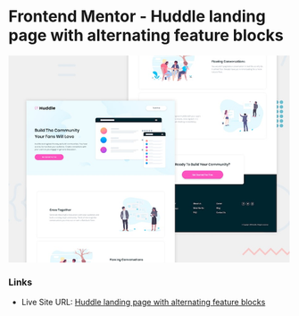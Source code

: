 # Frontend Mentor - Huddle landing page with alternating feature blocks

![Design preview for the Huddle landing page with single introductory section](./images/desktop-preview.jpg)

### Links

- Live Site URL: [Huddle landing page with alternating feature blocks](https://suspicious-hodgkin-5e8f23.netlify.app/)